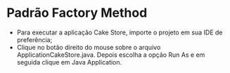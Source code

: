 # Padrão Factory Method

- Para executar a aplicação Cake Store, importe o projeto em sua IDE de preferência;
- Clique no botão direito do mouse sobre o arquivo ApplicationCakeStore.java. Depois escolha a opção Run As e em seguida clique em Java Application.
